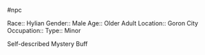 #npc 

Race:: Hylian
Gender:: Male
Age:: Older Adult
Location:: Goron City
Occupation:: 
Type:: Minor

Self-described Mystery Buff